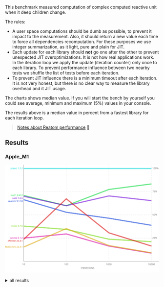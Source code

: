 This benchmark measured computation of complex computed reactive unit when it deep children change.

The rules:

- A user space computations should be dumb as possible, to prevent it impact to the measurement. Also, it should return a new value each time to force all dependencies recomputation. For these purposes we use integer summarization, as it light, pure and plain for JIT.
- Each update for each library should **not** go one after the other to prevent unexpected JIT overoptimizations. It is not how real applications work. In the iteration loop we apply the update (iteration counter) only once to each library. To prevent performance influence between two nearby tests we shuffle the list of tests before each iteration.
- To prevent JIT influence there is a minimum timeout after each iteration. It is not very honest, but there is no clear way to measure the library overhead and it JIT usage.

The charts shows median value. If you will start the bench by yourself you could see average, minimum and maximum (5%) values in your console.

The results above is a median value in percent from a fastest library for each iteration loop.

> [Notes about Reatom performance](https://www.reatom.dev/#how-performant-reatom-is) 🤗

## Results

### Apple_M1

![](./popular_chart_Apple_M1.svg)

<details>
<summary>all results</summary>

![](./all_chart_Apple_M1.svg)

</details>

<!-- ### Apple_M1 -->
